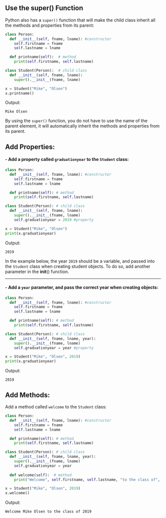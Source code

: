 ## Use the super() Function
Python also has a `super()` function that will make the child class inherit all the methods and properties from its parent:

```python
class Person:
  def __init__(self, fname, lname): #constructor
    self.firstname = fname
    self.lastname = lname

  def printname(self):  # method
    print(self.firstname, self.lastname)

class Student(Person):  # child class
  def __init__(self, fname, lname):
    super().__init__(fname, lname)

x = Student("Mike", "Olsen")
x.printname()
```

Output:
```
Mike Olsen
```

By using the `super()` function, you do not have to use the name of the parent element, it will automatically inherit the methods and properties from its parent.

## Add Properties:
#### - Add a property called `graduationyear` to the `Student` class:

```python
class Person:
  def __init__(self, fname, lname): #constructor
    self.firstname = fname
    self.lastname = lname

  def printname(self): # method
    print(self.firstname, self.lastname)

class Student(Person): # child class
  def __init__(self, fname, lname):
    super().__init__(fname, lname)
    self.graduationyear = 2019 #property

x = Student("Mike", "Olsen")
print(x.graduationyear)
```

Output:
```
2019
```
In the example below, the year `2019` should be a variable, and passed into the `Student` class when creating student objects. To do so, add another parameter in the __init__() function.

---
#### - Add a `year` parameter, and pass the correct year when creating objects:

```python
class Person:
  def __init__(self, fname, lname): #constructor
    self.firstname = fname
    self.lastname = lname

  def printname(self): # method
    print(self.firstname, self.lastname)

class Student(Person): # child class
  def __init__(self, fname, lname, year):
    super().__init__(fname, lname)
    self.graduationyear = year #property

x = Student("Mike", "Olsen", 2019)
print(x.graduationyear)
```

Output:
```
2019
```

## Add Methods:
Add a method called `welcome` to the `Student` class:

```python
class Person:
  def __init__(self, fname, lname): #constructor
    self.firstname = fname
    self.lastname = lname

  def printname(self): # method
    print(self.firstname, self.lastname)

class Student(Person): # child class
  def __init__(self, fname, lname, year):
    super().__init__(fname, lname)
    self.graduationyear = year
 
  def welcome(self):  # method
    print("Welcome", self.firstname, self.lastname, "to the class of", self.graduationyear)

x = Student("Mike", "Olsen", 2019)
x.welcome()
```

Output:
```
Welcome Mike Olsen to the class of 2019
```